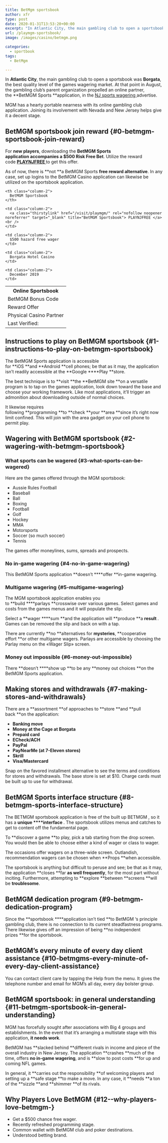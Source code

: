 ```yaml
---
title: BetMgm sportsbook
author: xfr
type: post
date: 2020-01-31T13:53:20+00:00
excerpt: "In Atlantic City, the main gambling club to open a sportsbook was Borgata, the best quality level of the games wagering market. At that point in August, the gambling club's parent organization propelled an online partner, the BetMGM Sports application, in the NJ sports wagering advertise."
url: /playmgm-sportsbook/
image: /images/casino/betmgm.png

categories:
  - sportbook
tags:
  - BetMgm

---
```

In **Atlantic City**, the main gambling club to open a sportsbook was **Borgata**, the best quality level of the games wagering market. At that point in August, the gambling club&#8217;s parent organization propelled an online partner, the **BetMGM Sports **application, in the [NJ sports wagering ][1]advertise.

MGM has a hearty portable nearness with its online gambling club application. Joining its involvement with Nevada and New Jersey helps give it a decent stage.

## BetMGM sportsbook join reward {#0-betmgm-sportsbook-join-reward}

For&nbsp;**new&nbsp;players**, downloading the&nbsp;**BetMGM Sports application&nbsp;**accompanies a&nbsp;**$500 Risk Free Bet**. Utilize the reward code&nbsp;<a rel="noreferrer noopener" aria-label=" (opens in a new tab)" href="/visit/playmgm/" target="_blank"><strong>PLAYNJFREE&nbsp;</strong></a>to get this offer.

As of now, there is&nbsp;**not&nbsp;**a BetMGM Sports&nbsp;**free reward alternative**. In any case, set up logins to the BetMGM Casino application can likewise be utilized on the sportsbook application.

<table class="tablepress tablepress-id-229" id="tablepress-229">
  <tr class="row-1 odd">
    <th class="column-1">
      Online Sportsbook
    </th>
    
    <th class="column-2">
      BetMGM Sportsbook
    </th>
  </tr>
  
  <tr class="row-2 even">
    <td class="column-1">
      BetMGM Bonus Code
    </td>
    
    <td class="column-2">
      <a class="thirstylink" href="/visit/playmgm/" rel="nofollow noopener noreferrer" target="_blank" title="BetMGM Sportsbook"> PLAYNJFREE </a> <br />
    </td>
  </tr>
  
  <tr class="row-3 odd">
    <td class="column-1">
      Reward Offer
    </td>
    
    <td class="column-2">
      $500 hazard free wager
    </td>
  </tr>
  
  <tr class="row-4 even">
    <td class="column-1">
      Physical Casino Partner
    </td>
    
    <td class="column-2">
      Borgata Hotel Casino
    </td>
  </tr>
  
  <tr class="row-5 odd">
    <td class="column-1">
      Last Verified:
    </td>
    
    <td class="column-2">
      December 2019
    </td>
  </tr>
</table>

## Instructions to play on BetMGM sportsbook {#1-instructions-to-play-on-betmgm-sportsbook}

The BetMGM Sports application is accessible for&nbsp;**iOS&nbsp;**and&nbsp;**Android&nbsp;**cell phones; be that as it may, the application isn&#8217;t&nbsp;readily&nbsp;accessible at the&nbsp;**Google&nbsp;****Play&nbsp;**store.

The best technique is to&nbsp;**visit&nbsp;**the&nbsp;**BetMGM site&nbsp;**on a versatile program is to tap on the games application, look down toward the base and choose your working framework. Like most applications, it&#8217;ll trigger an admonition about downloading outside of normal choices.

It likewise requires following&nbsp;**programming&nbsp;**to&nbsp;**check&nbsp;**your&nbsp;**area&nbsp;**since it&#8217;s right now limit confined. This will join with the area gadget on your cell phone to permit play.

## Wagering with BetMGM sportsbook {#2-wagering-with-betmgm-sportsbook}

### What sports can be wagered {#3-what-sports-can-be-wagered}

Here are the games offered through the MGM sportsbook:

  * Aussie Rules Football
  * Baseball
  * Ball
  * Boxing
  * Football
  * Golf
  * Hockey
  * MMA
  * Motorsports
  * Soccer (so much soccer)
  * Tennis

The games offer moneylines, sums, spreads and prospects.

### No in-game wagering {#4-no-in-game-wagering}

This BetMGM Sports application&nbsp;**doesn&#8217;t&nbsp;****offer&nbsp;**in-game wagering.

### Multigame wagering {#5-multigame-wagering}

The MGM sportsbook application enables you to&nbsp;**build&nbsp;****parlays&nbsp;**crosswise over various games. Select games and costs from the games menus and it will populate the slip.

Select a&nbsp;**wager&nbsp;****sum&nbsp;**and the application will&nbsp;**produce&nbsp;**a&nbsp;**result&nbsp;**. Games can be removed the slip and back on with a tap.

There are currently&nbsp;**no&nbsp;**alternatives for&nbsp;**mysteries**,&nbsp;**cooperative effort&nbsp;**or other multigame wagers. Parlays are accessible by choosing the Parlay menu on the &#171;Wager Slip&#187; screen.

### Money out impossible {#6-money-out-impossible}

There&nbsp;**doesn&#8217;t&nbsp;****show up&nbsp;**to be any&nbsp;**money out choices&nbsp;**on the BetMGM Sports application.

## Making stores and withdrawals {#7-making-stores-and-withdrawals}

There are a&nbsp;**assortment&nbsp;**of approaches to&nbsp;**store&nbsp;**and&nbsp;**pull back&nbsp;**on the application:

  * **Banking move**
  * **Money at the Cage at Borgata**
  * **Prepaid card**
  * **ECheck/ACH**
  * **PayPal**
  * **PayNearMe (at 7-Eleven stores)**
  * **Skrill**
  * **Visa/Mastercard**

Snap on the favored installment alternative to see the terms and conditions for stores and withdrawals. The base store is set at $10. Charge cards must be built up to use for withdrawal.

## BetMGM Sports interface structure {#8-betmgm-sports-interface-structure}

The BETMGM sportsbook application is free of the built up BETMGM , so it has a&nbsp;**unique&nbsp;****interface&nbsp;**. The sportsbook utilizes menus and catches to get to content off the fundamental page.

To&nbsp;**discover a game&nbsp;**to play, pick a tab starting from the drop screen. You would then be able to choose either a kind of wager or class to wager.

The occasions offer wagers on a three-wide screen. Outlandish, recommendation wagers can be chosen when&nbsp;**Props&nbsp;**when accessible.

The sportsbook is anything but difficult to peruse and see; be that as it may, the application&nbsp;**closes&nbsp;**far&nbsp;**as well&nbsp;frequently**, for the most part without inciting. Furthermore, attempting to&nbsp;**explore&nbsp;**between&nbsp;**screens&nbsp;**will be&nbsp;**troublesome**.

## BetMGM dedication program {#9-betmgm-dedication-program}

Since the&nbsp;**sportsbook&nbsp;****application isn&#8217;t tied&nbsp;**to BetMGM &#8216;s principle gambling club, there is no connection to its current steadfastness programs. There likewise gives off an impression of being&nbsp;**no independent prizes&nbsp;**for the sportsbook.

## BetMGM&#8217;s every minute of every day client assistance {#10-betmgms-every-minute-of-every-day-client-assistance}

You can contact client care by tapping the Help from the menu. It gives the telephone number and email for MGM&#8217;s all day, every day bolster group.

## BetMGM sportsbook: in general understanding {#11-betmgm-sportsbook-in-general-understanding}

MGM has forcefully sought after associations with Big 4 groups and establishments. In the event that it&#8217;s arranging a multistate stage with this application,&nbsp;**it&nbsp;needs&nbsp;work**.

BetMGM has&nbsp;**slacked&nbsp;behind&nbsp;**different rivals in income and piece of the overall industry in New Jersey. The application&nbsp;**crashes&nbsp;**much of the time, offers&nbsp;**no in-game wagering**,&nbsp;and is&nbsp;**slow to post costs&nbsp;**for up and coming NFL games.

In general, it&nbsp;**carries out the responsibility&nbsp;**of welcoming players and setting up a&nbsp;**safe&nbsp;stage&nbsp;**to make a move. In any case, it&nbsp;**needs&nbsp;**a ton of the&nbsp;**sizzle&nbsp;**and&nbsp;**shimmer&nbsp;**of its rivals.

## Why Players Love BetMGM  {#12--why-players-love-betmgm-}

  * Get a $500 chance free wager.
  * Recently refreshed programming stage.
  * Common wallet with BetMGM club and poker destinations.
  * Understood betting brand.

 [1]: /sports-betting/